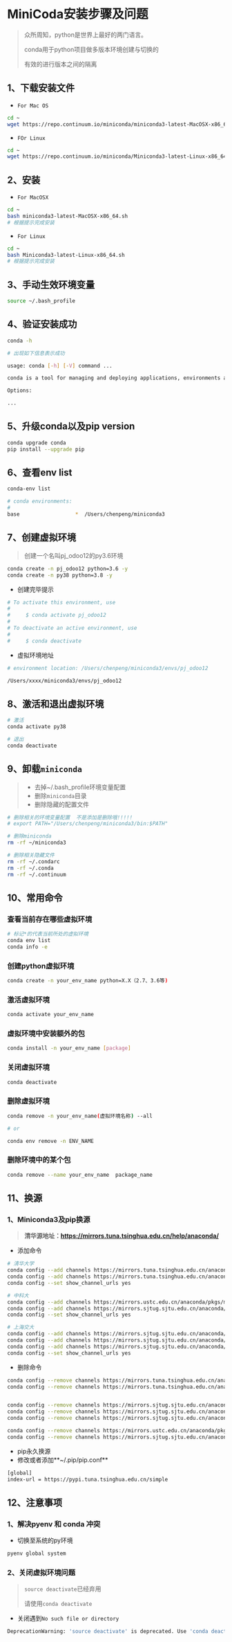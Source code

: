 # MiniCoda安装步骤及问题

> 众所周知，python是世界上最好的两门语言。
>
> conda用于python项目做多版本环境创建与切换的
>
> 有效的进行版本之间的隔离

## 1、下载安装文件

- `For Mac OS`
```bash
cd ~
wget https://repo.continuum.io/miniconda/miniconda3-latest-MacOSX-x86_64.sh
```

- `FOr Linux`
```bash
cd ~
wget https://repo.continuum.io/miniconda/Miniconda3-latest-Linux-x86_64.sh
```

## 2、安装

- `For MacOSX`

```bash
cd ~
bash miniconda3-latest-MacOSX-x86_64.sh
# 根据提示完成安装
```

- `For Linux`

```bash
cd ~
bash Miniconda3-latest-Linux-x86_64.sh
# 根据提示完成安装
```

## 3、手动生效环境变量

```bash
source ~/.bash_profile
```

## 4、验证安装成功

```bash
conda -h

# 出现如下信息表示成功

usage: conda [-h] [-V] command ...

conda is a tool for managing and deploying applications, environments and packages.

Options:

...
```

## 5、升级conda以及pip version

```bash
conda upgrade conda
pip install --upgrade pip
```

## 6、查看env list

```bash
conda-env list

# conda environments:
#
base                  *  /Users/chenpeng/miniconda3
```

## 7、创建虚拟环境

> 创建一个名叫pj_odoo12的py3.6环境

```bash
conda create -n pj_odoo12 python=3.6 -y
conda create -n py38 python=3.8 -y

```

- 创建完毕提示

```bash
# To activate this environment, use
#
#     $ conda activate pj_odoo12
#
# To deactivate an active environment, use
#
#     $ conda deactivate
```

- 虚拟环境地址

```bash
# environment location: /Users/chenpeng/miniconda3/envs/pj_odoo12

/Users/xxxx/miniconda3/envs/pj_odoo12
```

## 8、激活和退出虚拟环境

```bash
# 激活
conda activate py38

# 退出
conda deactivate
```

## 9、卸载`miniconda`

> - 去掉~/.bash_profile环境变量配置
> - 删除`miniconda`目录
> - 删除隐藏的配置文件

```bash
# 删除相关的环境变量配置  不是添加是删除哦!!!!!
# export PATH="/Users/chenpeng/miniconda3/bin:$PATH"

# 删除miniconda
rm -rf ~/miniconda3

# 删除相关隐藏文件
rm -rf ~/.condarc
rm -rf ~/.conda
rm -rf ~/.continuum
```

## 10、常用命令

### 查看当前存在哪些虚拟环境

```bash
# 标记*的代表当前所处的虚拟环境
conda env list
conda info -e
```

### 创建python虚拟环境

```bash
conda create -n your_env_name python=X.X（2.7、3.6等)
```

### 激活虚拟环境

```bash
conda activate your_env_name
```

### 虚拟环境中安装额外的包

```bash
conda install -n your_env_name [package]
```

### 关闭虚拟环境

```bash
conda deactivate
```

### 删除虚拟环境

```bash
conda remove -n your_env_name(虚拟环境名称) --all

# or

conda env remove -n ENV_NAME
```

### 删除环境中的某个包

```bash
conda remove --name your_env_name  package_name
```

## 11、换源

### 1、Miniconda3及pip换源

> **清华源地址：https://mirrors.tuna.tsinghua.edu.cn/help/anaconda/**

- 添加命令

```bash
# 清华大学
conda config --add channels https://mirrors.tuna.tsinghua.edu.cn/anaconda/pkgs/free/
conda config --add channels https://mirrors.tuna.tsinghua.edu.cn/anaconda/pkgs/main/
conda config --set show_channel_urls yes

# 中科大
conda config --add channels https://mirrors.ustc.edu.cn/anaconda/pkgs/main/
conda config --add channels https://mirrors.sjtug.sjtu.edu.cn/anaconda/pkgs/free/
conda config --set show_channel_urls yes

# 上海交大
conda config --add channels https://mirrors.sjtug.sjtu.edu.cn/anaconda/pkgs/main/
conda config --add channels https://mirrors.sjtug.sjtu.edu.cn/anaconda/pkgs/free/
conda config --add channels https://mirrors.sjtug.sjtu.edu.cn/anaconda/cloud/conda-forge/
conda config --set show_channel_urls yes
```

- 删除命令

```bash
conda config --remove channels https://mirrors.tuna.tsinghua.edu.cn/anaconda/pkgs/free/
conda config --remove channels https://mirrors.tuna.tsinghua.edu.cn/anaconda/pkgs/main/


conda config --remove channels https://mirrors.sjtug.sjtu.edu.cn/anaconda/pkgs/main/
conda config --remove channels https://mirrors.sjtug.sjtu.edu.cn/anaconda/pkgs/free/
conda config --remove channels https://mirrors.sjtug.sjtu.edu.cn/anaconda/cloud/conda-forge/

conda config --remove channels https://mirrors.ustc.edu.cn/anaconda/pkgs/main/
conda config --remove channels https://mirrors.sjtug.sjtu.edu.cn/anaconda/pkgs/free/

```

- pip永久换源
- 修改或者添加**~/.pip/pip.conf**

```bash
[global]
index-url = https://pypi.tuna.tsinghua.edu.cn/simple
```

## 12、注意事项

### 1、解决pyenv 和 conda 冲突

- 切换至系统的py环境

```bash
pyenv global system
```

### 2、关闭虚拟环境问题

> `source deactivate`已经弃用
>
> 请使用`conda deactivate`

- 关闭遇到`No such file or directory`

```bash
DeprecationWarning: 'source deactivate' is deprecated. Use 'conda deactivate'.
```

